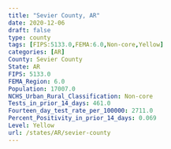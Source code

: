```yaml
---
title: "Sevier County, AR"
date: 2020-12-06
draft: false
type: county
tags: [FIPS:5133.0,FEMA:6.0,Non-core,Yellow]
categories: [AR]
County: Sevier County
State: AR
FIPS: 5133.0
FEMA_Region: 6.0
Population: 17007.0
NCHS_Urban_Rural_Classification: Non-core
Tests_in_prior_14_days: 461.0
Fourteen_day_test_rate_per_100000: 2711.0
Percent_Positivity_in_prior_14_days: 0.069
Level: Yellow
url: /states/AR/sevier-county
---
```



